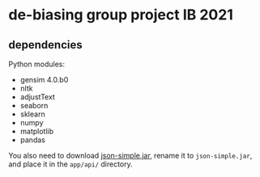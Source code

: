 # de-biasing group project IB 2021

## dependencies

Python modules:

- gensim 4.0.b0
- nltk
- adjustText
- seaborn
- sklearn
- numpy
- matplotlib
- pandas

You also need to download [json-simple.jar](https://www.javatpoint.com/jsonpages/json-simple-1.1.1.jar), rename it to `json-simple.jar`, and place it in the `app/api/` directory.
